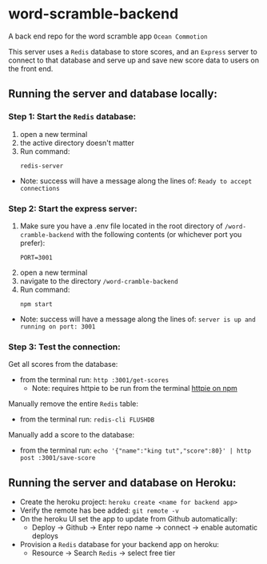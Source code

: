 # word-scramble-backend
A back end repo for the word scramble app `Ocean Commotion`

This server uses a `Redis` database to store scores, and an `Express` server to connect to that database and serve up and save new score data to users on the front end.


## Running the server and database locally:

### Step 1: Start the `Redis` database:
1. open a new terminal
1. the active directory doesn't matter
1. Run command:
    ```
    redis-server
    ```
  - Note: success will have a message along the lines of: `Ready to accept connections`

### Step 2: Start the express server:
1. Make sure you have a .env file located in the root directory of `/word-cramble-backend` with the following contents (or whichever port you prefer):
    ```
    PORT=3001
    ```
1. open a new terminal
1. navigate to the directory `/word-cramble-backend`
1. Run command:
    ```
    npm start
    ```
  - Note: success will have a message along the lines of: `server is up and running on port: 3001`

### Step 3: Test the connection:


Get all scores from the database:
- from the terminal run: `http :3001/get-scores`
  - Note: requires httpie to be run from the terminal [httpie on npm](https://www.npmjs.com/package/httpie)

Manually remove the entire `Redis` table:
- from the terminal run: `redis-cli FLUSHDB`

Manually add a score to the database:
- from the terminal run: `echo '{"name":"king tut","score":80}' | http post :3001/save-score`


## Running the server and database on Heroku:

- Create the heroku project: `heroku create <name for backend app>`
- Verify the remote has bee added: `git remote -v`
- On the heroku UI set the app to update from Github automatically:
  - Deploy -> Github -> Enter repo name -> connect -> enable automatic deploys
- Provision a `Redis` database for your backend app on heroku:
  - Resource -> Search `Redis` -> select free tier